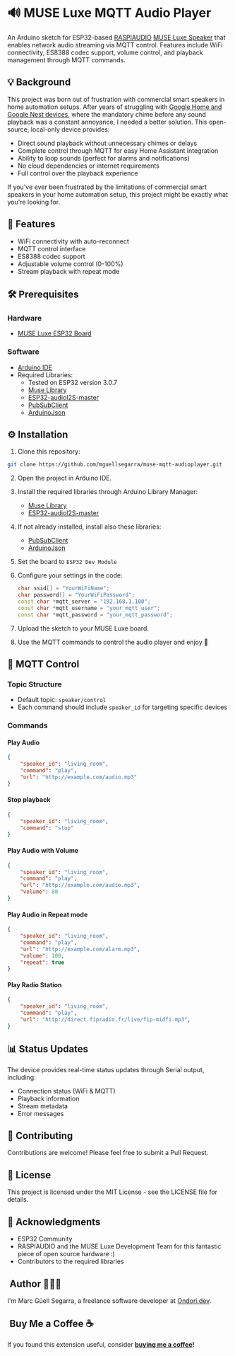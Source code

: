 # 🔊 MUSE Luxe MQTT Audio Player

An Arduino sketch for ESP32-based [RASPIAUDIO](https://github.com/RASPIAUDIO) [MUSE Luxe Speaker](https://raspiaudio.com/product/esp-muse-luxe/) that enables network audio streaming via MQTT control. Features include WiFi connectivity, ES8388 codec support, volume control, and playback management through MQTT commands.

## 💡 Background

This project was born out of frustration with commercial smart speakers in home automation setups. After years of struggling with [Google Home and Google Nest devices](https://community.home-assistant.io/t/i-did-it-i-defeated-the-horrible-google-home-cast-start-prompt-sound/36123/40), where the mandatory chime before any sound playback was a constant annoyance, I needed a better solution. This open-source, local-only device provides:

- Direct sound playback without unnecessary chimes or delays
- Complete control through MQTT for easy Home Assistant integration
- Ability to loop sounds (perfect for alarms and notifications)
- No cloud dependencies or internet requirements
- Full control over the playback experience

If you've ever been frustrated by the limitations of commercial smart speakers in your home automation setup, this project might be exactly what you're looking for.

## 🌟 Features

- WiFi connectivity with auto-reconnect
- MQTT control interface
- ES8388 codec support
- Adjustable volume control (0-100%)
- Stream playback with repeat mode

## 🛠️ Prerequisites

### Hardware

- [MUSE Luxe ESP32 Board](https://raspiaudio.com/product/esp-muse-luxe/)

### Software

- [Arduino IDE](https://www.arduino.cc/en/software)
- Required Libraries:
  - Tested on ESP32 version 3.0.7
  - [Muse Library](https://github.com/RASPIAUDIO/Muse_library)
  - [ESP32-audioI2S-master](https://github.com/schreibfaul1/ESP32-audioI2S)
  - [PubSubClient](https://github.com/knolleary/pubsubclient)
  - [ArduinoJson](https://arduinojson.org/)

## ⚙️ Installation

1. Clone this repository:

```bash
git clone https://github.com/mguellsegarra/muse-mqtt-audioplayer.git
```

2. Open the project in Arduino IDE.

3. Install the required libraries through Arduino Library Manager:

    - [Muse Library](https://github.com/RASPIAUDIO/Muse_library)
    - [ESP32-audioI2S-master](https://github.com/schreibfaul1/ESP32-audioI2S)

4. If not already installed, install also these libraries:

    - [PubSubClient](https://github.com/knolleary/pubsubclient)
    - [ArduinoJson](https://arduinojson.org/)

5. Set the board to `ESP32 Dev Module`

6. Configure your settings in the code:

   ```cpp
   char ssid[] = "YourWiFiName";
   char password[] = "YourWiFiPassword";
   const char *mqtt_server = "192.168.1.100";
   const char *mqtt_username = "your_mqtt_user";
   const char *mqtt_password = "your_mqtt_password";
   ```

7. Upload the sketch to your MUSE Luxe board.

8. Use the MQTT commands to control the audio player and enjoy 🎉

## 📡 MQTT Control

### Topic Structure

- Default topic: `speaker/control`
- Each command should include `speaker_id` for targeting specific devices

### Commands

#### Play Audio

```json
{
    "speaker_id": "living_room",
    "command": "play",
    "url": "http://example.com/audio.mp3"
}
```

#### Stop playback

```json
{
    "speaker_id": "living_room",
    "command": "stop"
}
```

#### Play Audio with Volume

```json
{
    "speaker_id": "living_room",
    "command": "play",
    "url": "http://example.com/audio.mp3",
    "volume": 80
}
```

#### Play Audio in Repeat mode

```json
{
    "speaker_id": "living_room",
    "command": "play",
    "url": "http://example.com/alarm.mp3",
    "volume": 100,
    "repeat": true
}
```

#### Play Radio Station

```json
{
    "speaker_id": "living_room",
    "command": "play",
    "url": "http://direct.fipradio.fr/live/fip-midfi.mp3",
}
```

## 📊 Status Updates

The device provides real-time status updates through Serial output, including:

- Connection status (WiFi & MQTT)
- Playback information
- Stream metadata
- Error messages

## 🤝 Contributing

Contributions are welcome! Please feel free to submit a Pull Request.

## 📝 License

This project is licensed under the MIT License - see the LICENSE file for details.

## 🙏 Acknowledgments

- ESP32 Community
- RASPIAUDIO and the MUSE Luxe Development Team for this fantastic piece of open source hardware :)
- Contributors to the required libraries

##  Author 🙋🏽‍♂️

I'm Marc Güell Segarra, a freelance software developer at [Ondori.dev](https://ondori.dev).

##  Buy Me a Coffee ☕

If you found this extension useful, consider **[buying me a coffee](https://buymeacoffee.com/mguellsegarra)!**
